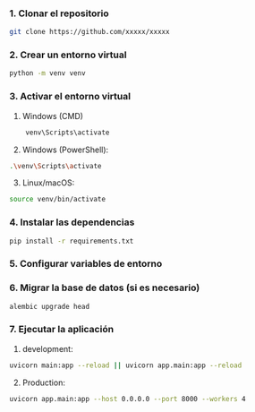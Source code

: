 ### 1. Clonar el repositorio
```bash
git clone https://github.com/xxxxx/xxxxx
```

### 2. Crear un entorno virtual
```bash
python -m venv venv
```

### 3. Activar el entorno virtual

1. Windows (CMD)
```bash
    venv\Scripts\activate
```
2. Windows (PowerShell):
```bash
.\venv\Scripts\activate
```
3. Linux/macOS:
```bash
source venv/bin/activate
```

### 4. Instalar las dependencias
```bash
pip install -r requirements.txt
```

### 5. Configurar variables de entorno


### 6. Migrar la base de datos (si es necesario)

```bash
alembic upgrade head
```

### 7. Ejecutar la aplicación

1. development:
```bash
uvicorn main:app --reload || uvicorn app.main:app --reload
```

2. Production:
```bash
uvicorn app.main:app --host 0.0.0.0 --port 8000 --workers 4
```